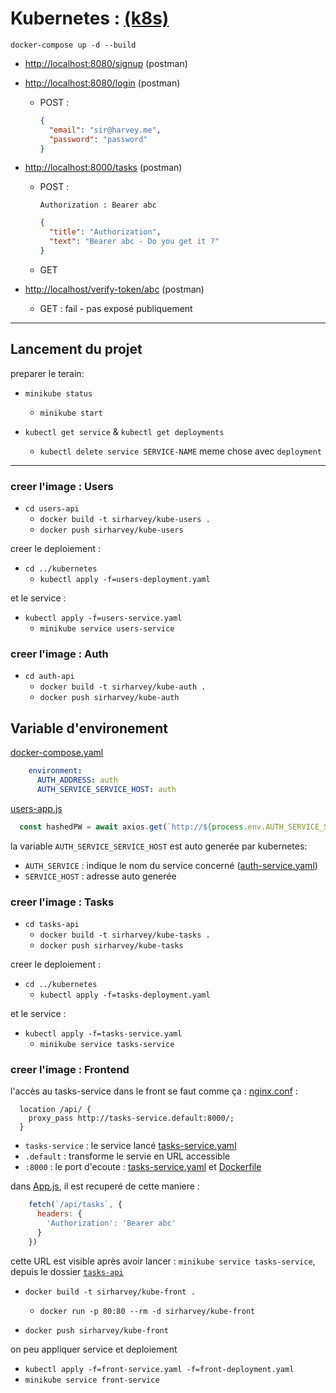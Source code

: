 # Kubernetes : [(k8s)](https://kubernetes.io/fr/)

```docker-compose up -d --build```

- <http://localhost:8080/signup> (postman)
- <http://localhost:8080/login> (postman)
  - POST :
  
    ```json
    {
      "email": "sir@harvey.me",
      "password": "password"
    }
    ```

- <http://localhost:8000/tasks> (postman)
  - POST :
  
    ```headers
    Authorization : Bearer abc
    ```

    ```json
    {
      "title": "Authorization",
      "text": "Bearer abc - Do you get it ?"
    }
    ```
  
  - GET
  
- <http://localhost/verify-token/abc> (postman)
  - GET : fail - pas exposé publiquement

---

## Lancement du projet

preparer le terain:

- ```minikube status```
  - ```minikube start```

- ```kubectl get service``` & ```kubectl get deployments```
  - ```kubectl delete service SERVICE-NAME``` meme chose avec ```deployment```

---

### creer l'image : **Users**

- ```cd users-api```
  - ```docker build -t sirharvey/kube-users .```
  - ```docker push sirharvey/kube-users```

creer le deploiement :

- ```cd ../kubernetes```
  - ```kubectl apply -f=users-deployment.yaml```

et le service :

- ```kubectl apply -f=users-service.yaml```
  - ```minikube service users-service```

### creer l'image : **Auth**

- ```cd auth-api```
  - ```docker build -t sirharvey/kube-auth .```
  - ```docker push sirharvey/kube-auth```

## Variable d'environement

[docker-compose.yaml](docker-compose.yaml)

```yaml
    environment:
      AUTH_ADDRESS: auth
      AUTH_SERVICE_SERVICE_HOST: auth
```

[users-app.js](users-api/users-app.js)

```js
  const hashedPW = await axios.get(`http://${process.env.AUTH_SERVICE_SERVICE_HOST}/hashed-password/` + password);
```

la variable `AUTH_SERVICE_SERVICE_HOST` est auto generée par kubernetes:

- `AUTH_SERVICE` : indique le nom du service concerné ([auth-service.yaml](kubernetes/auth-service.yaml))
- `SERVICE_HOST` : adresse auto generée

### creer l'image : **Tasks**

- ```cd tasks-api```
  - ```docker build -t sirharvey/kube-tasks .```
  - ```docker push sirharvey/kube-tasks```

creer le deploiement :

- ```cd ../kubernetes```
  - ```kubectl apply -f=tasks-deployment.yaml```

et le service :

- ```kubectl apply -f=tasks-service.yaml```
  - ```minikube service tasks-service```


### creer l'image : **Frontend**

l'accès au tasks-service dans le front se faut comme ça :
[nginx.conf](frontend/conf/nginx.conf) :

```nginx
  location /api/ {
    proxy_pass http://tasks-service.default:8000/;
  }
```

- ```tasks-service``` : le service lancé [tasks-service.yaml](kubernetes/tasks-service.yaml)
- ```.default``` : transforme le servie en URL accessible
- ```:8000``` : le port d'ecoute : [tasks-service.yaml](kubernetes/tasks-service.yaml) et [Dockerfile](tasks-api/Dockerfile)




dans [App.js](frontend/src/App.js), il est recuperé de cette maniere :

```jsx
    fetch(`/api/tasks`, {
      headers: {
        'Authorization': 'Bearer abc'
      }
    })
```

cette URL est visible après avoir lancer : ```minikube service tasks-service```, depuis le dossier [`tasks-api`](tasks-api)

- ```docker build -t sirharvey/kube-front .```
  - ```docker run -p 80:80 --rm -d sirharvey/kube-front```

- ```docker push sirharvey/kube-front```

on peu appliquer service et deploiement

- ```kubectl apply -f=front-service.yaml -f=front-deployment.yaml```
- ```minikube service front-service```

